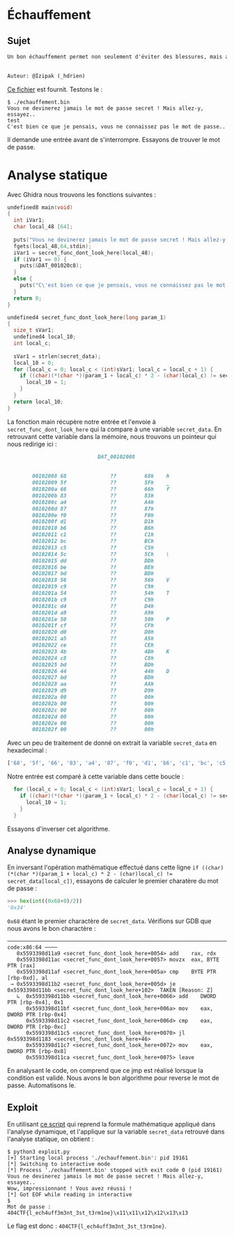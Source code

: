 # Échauffement

## Sujet

```md
Un bon échauffement permet non seulement d'éviter des blessures, mais aussi de conditionner son corps et son esprit au combat qui va suivre. Ce crackme devrait constituer un exercice adéquat.

 
Auteur: @Izipak (_hdrien)
```

[Ce fichier](./echauffement.bin) est fournit. Testons le :

```console
$ ./echauffement.bin 
Vous ne devinerez jamais le mot de passe secret ! Mais allez-y, essayez..
test
C'est bien ce que je pensais, vous ne connaissez pas le mot de passe..
```

Il demande une entrée avant de s'interrompre. Essayons de trouver le mot de passe.

# Analyse statique

Avec Ghidra nous trouvons les fonctions suivantes :

```C
undefined8 main(void)
{
  int iVar1;
  char local_48 [64];
  
  puts("Vous ne devinerez jamais le mot de passe secret ! Mais allez-y, essayez..");
  fgets(local_48,64,stdin);
  iVar1 = secret_func_dont_look_here(local_48);
  if (iVar1 == 0) {
    puts(&DAT_001020c8);
  }
  else {
    puts("C\'est bien ce que je pensais, vous ne connaissez pas le mot de passe..");
  }
  return 0;
}
```

```C
undefined4 secret_func_dont_look_here(long param_1)
{
  size_t sVar1;
  undefined4 local_10;
  int local_c;
  
  sVar1 = strlen(secret_data);
  local_10 = 0;
  for (local_c = 0; local_c < (int)sVar1; local_c = local_c + 1) {
    if ((char)(*(char *)(param_1 + local_c) * 2 - (char)local_c) != secret_data[local_c]) {
      local_10 = 1;
    }
  }
  return local_10;
}
```

La fonction main récupère notre entrée et l'envoie à `secret_func_dont_look_here` qui la compare à une variable `secret_data`. En retrouvant cette variable dans la mémoire, nous trouvons un pointeur qui nous redirige ici :

```md
                             DAT_00102008                                    XREF[3]:     secret_func_dont_look_here:00101
                                                                                          secret_func_dont_look_here:00101
                                                                                          00104040(*)  
        00102008 68              ??         68h    h
        00102009 5f              ??         5Fh    _
        0010200a 66              ??         66h    f
        0010200b 83              ??         83h
        0010200c a4              ??         A4h
        0010200d 87              ??         87h
        0010200e f0              ??         F0h
        0010200f d1              ??         D1h
        00102010 b6              ??         B6h
        00102011 c1              ??         C1h
        00102012 bc              ??         BCh
        00102013 c5              ??         C5h
        00102014 5c              ??         5Ch    \
        00102015 dd              ??         DDh
        00102016 be              ??         BEh
        00102017 bd              ??         BDh
        00102018 56              ??         56h    V
        00102019 c9              ??         C9h
        0010201a 54              ??         54h    T
        0010201b c9              ??         C9h
        0010201c d4              ??         D4h
        0010201d a9              ??         A9h
        0010201e 50              ??         50h    P
        0010201f cf              ??         CFh
        00102020 d0              ??         D0h
        00102021 a5              ??         A5h
        00102022 ce              ??         CEh
        00102023 4b              ??         4Bh    K
        00102024 c8              ??         C8h
        00102025 bd              ??         BDh
        00102026 44              ??         44h    D
        00102027 bd              ??         BDh
        00102028 aa              ??         AAh
        00102029 d9              ??         D9h
        0010202a 00              ??         00h
        0010202b 00              ??         00h
        0010202c 00              ??         00h
        0010202d 00              ??         00h
        0010202e 00              ??         00h
        0010202f 00              ??         00h
```

Avec un peu de traitement de donné on extrait la variable `secret_data` en hexadecimal :

```python
['68', '5f', '66', '83', 'a4', '87', 'f0', 'd1', 'b6', 'c1', 'bc', 'c5', '5c', 'dd', 'be', 'bd', '56', 'c9', '54', 'c9', 'd4', 'a9', '50', 'cf', 'd0', 'a5', 'ce', '4b', 'c8', 'bd', '44', 'bd', 'aa', 'd9', '00', '00', '00', '00', '00', '00']
```

Notre entrée est comparé à cette variable dans cette boucle :

```C
  for (local_c = 0; local_c < (int)sVar1; local_c = local_c + 1) {
    if ((char)(*(char *)(param_1 + local_c) * 2 - (char)local_c) != secret_data[local_c]) {
      local_10 = 1;
    }
  }
```

Essayons d'inverser cet algorithme.

## Analyse dynamique

En inversant l'opération mathématique effectué dans cette ligne `if ((char)(*(char *)(param_1 + local_c) * 2 - (char)local_c) != secret_data[local_c])`, essayons de calculer le premier charatère du mot de passe :

```python
>>> hex(int((0x68+0)/2))
'0x34'
```

`0x68` étant le premier charactère de `secret_data`. Vérifions sur GDB que nous avons le bon charactère :

```gdb
───────────────────────────────────────────────────────────────────────────────────────────────────────────────────── code:x86:64 ────
   0x5593398d11a9 <secret_func_dont_look_here+0054> add    rax, rdx
   0x5593398d11ac <secret_func_dont_look_here+0057> movzx  eax, BYTE PTR [rax]
   0x5593398d11af <secret_func_dont_look_here+005a> cmp    BYTE PTR [rbp-0xd], al
 → 0x5593398d11b2 <secret_func_dont_look_here+005d> je     0x5593398d11bb <secret_func_dont_look_here+102>	TAKEN [Reason: Z]
   ↳  0x5593398d11bb <secret_func_dont_look_here+0066> add    DWORD PTR [rbp-0x4], 0x1
      0x5593398d11bf <secret_func_dont_look_here+006a> mov    eax, DWORD PTR [rbp-0x4]
      0x5593398d11c2 <secret_func_dont_look_here+006d> cmp    eax, DWORD PTR [rbp-0xc]
      0x5593398d11c5 <secret_func_dont_look_here+0070> jl     0x5593398d1183 <secret_func_dont_look_here+46>
      0x5593398d11c7 <secret_func_dont_look_here+0072> mov    eax, DWORD PTR [rbp-0x8]
      0x5593398d11ca <secret_func_dont_look_here+0075> leave  
```

En analysant le code, on comprend que ce jmp est réalisé lorsque la condition est validé. Nous avons le bon algorithme pour reverse le mot de passe. Automatisons le.

## Exploit

En utilisant [ce script](./exploit.py) qui reprend la formule mathématique appliqué dans l'analyse dynamique, et l'applique sur la variable `secret_data` retrouvé dans l'analyse statique, on obtient :

```console
$ python3 exploit.py
[+] Starting local process './echauffement.bin': pid 19161
[*] Switching to interactive mode
[*] Process './echauffement.bin' stopped with exit code 0 (pid 19161)
Vous ne devinerez jamais le mot de passe secret ! Mais allez-y, essayez..
Wow, impressionnant ! Vous avez réussi !
[*] Got EOF while reading in interactive
$ 
Mot de passe :  404CTF{l_ech4uff3m3nt_3st_t3rm1ne}\x11\x11\x12\x12\x13\x13
```

Le flag est donc : `404CTF{l_ech4uff3m3nt_3st_t3rm1ne}`.
